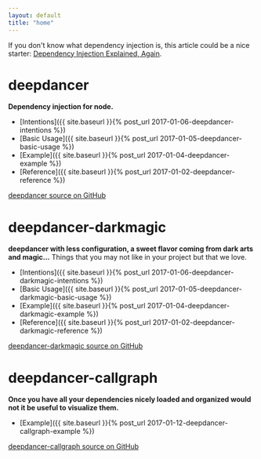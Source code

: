 ```yaml
---
layout: default
title: "home"
---
```


If you don't know what dependency injection is, this article could be a nice
starter:
[Dependency Injection Explained, Again](https://thedarkside.frantzmiccoli.com/best-practices/2015/12/21/dependency-injection-explained-again.html).

deepdancer
===

**Dependency injection for node.**

* [Intentions]({{ site.baseurl }}{% post_url 2017-01-06-deepdancer-intentions %})
* [Basic Usage]({{ site.baseurl }}{% post_url 2017-01-05-deepdancer-basic-usage %})
* [Example]({{ site.baseurl }}{% post_url 2017-01-04-deepdancer-example %})
* [Reference]({{ site.baseurl }}{% post_url 2017-01-02-deepdancer-reference %})

[deepdancer source on GitHub](https://github.com/deepdancer/deepdancer)


deepdancer-darkmagic
===

**deepdancer with less configuration, a sweet flavor coming from dark arts
and magic...** Things that you may not like in your project but that we love.


* [Intentions]({{ site.baseurl }}{% post_url 2017-01-06-deepdancer-darkmagic-intentions %})
* [Basic Usage]({{ site.baseurl }}{% post_url 2017-01-05-deepdancer-darkmagic-basic-usage %})
* [Example]({{ site.baseurl }}{% post_url 2017-01-04-deepdancer-darkmagic-example %})
* [Reference]({{ site.baseurl }}{% post_url 2017-01-02-deepdancer-darkmagic-reference %})

[deepdancer-darkmagic source on GitHub](https://github.com/deepdancer/deepdancer-darkmagic)

deepdancer-callgraph
===

**Once you have all your dependencies nicely loaded and organized would not it
be useful to visualize them.**

* [Example]({{ site.baseurl }}{% post_url 2017-01-12-deepdancer-callgraph-example %})

[deepdancer-callgraph source on GitHub](https://github.com/deepdancer/deepdancer-callgraph)